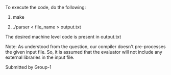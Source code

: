 To execute the code, do the following: 

1) make

2) ./parser < file_name > output.txt


The desired machine level code is present in output.txt

Note: As understood from the question, our compiler doesn't pre-processes the given input file. So, it is assumed that the evaluator will not include any external libraries in the input file.

Submitted by Group-1
